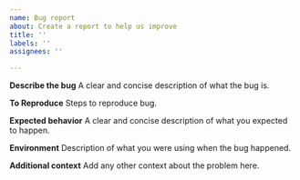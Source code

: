```yaml
---
name: Bug report
about: Create a report to help us improve
title: ''
labels: ''
assignees: ''

---
```


**Describe the bug**
A clear and concise description of what the bug is.

**To Reproduce**
Steps to reproduce bug.

**Expected behavior**
A clear and concise description of what you expected to happen.

**Environment**
Description of what you were using when the bug happened.

**Additional context**
Add any other context about the problem here.
